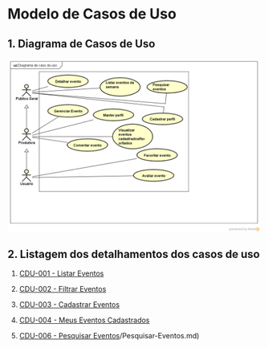 # Modelo de Casos de Uso

## 1. Diagrama de Casos de Uso

![Diagrama de Casos de Uso](VumboraUseCase_Diagram.png)

## 2. Listagem dos detalhamentos dos casos de uso

1. [CDU-001 - Listar Eventos](cdu-001-Listar-Evento(F03)/Listar-eventos.md)
2. [CDU-002 - Filtrar Eventos](cdu-002-Filtrar-Eventos(F08)/Filtrar-eventos.md)
3. [CDU-003 - Cadastrar Eventos](cdu-003-Cadastro-de-Evento(F01)/Cadastrar-Evento.md)
4. [CDU-004 - Meus Eventos Cadastrados](cdu-004-Meus-Eventos-Cadastrados(F04)/Meus-Eventos-Cadastrados.md)

6. [CDU-006 - Pesquisar Eventos](cdu-006-Pesquisar-Eventos)/Pesquisar-Eventos.md)

